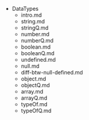 - DataTypes
  - intro.md
  - string.md
  - stringQ.md
  - number.md
  - numberQ.md
  - boolean.md
  - booleanQ.md
  - undefined.md
  - null.md
  - diff-btw-null-defined.md
  - object.md
  - objectQ.md
  - array.md
  - arrayQ.md
  - typeOf.md
  - typeOfQ.md
